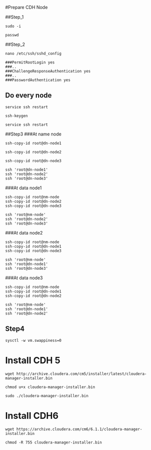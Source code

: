 #Prepare CDH Node

##Step_1

`sudo -i`

`passwd`

##Step_2

`nano /etc/ssh/sshd_config`

```
###PermitRootLogin yes
###..
###ChallengeResponseAuthentication yes
###..
###PasswordAuthentication yes
```

## Do every node
`service ssh restart`

`ssh-keygen`

`service ssh restart`

##Step3
###At name node

`ssh-copy-id root@dn-node1`

`ssh-copy-id root@dn-node2`

`ssh-copy-id root@dn-node3`

```
ssh 'root@dn-node1'
ssh 'root@dn-node2'
ssh 'root@dn-node3'
```

###At data node1
```
ssh-copy-id root@nm-node
ssh-copy-id root@dn-node2
ssh-copy-id root@dn-node3
```
```
ssh 'root@nm-node'
ssh 'root@dn-node2'
ssh 'root@dn-node3'
```

###At data node2
```
ssh-copy-id root@nm-node
ssh-copy-id root@dn-node1
ssh-copy-id root@dn-node3
```
```
ssh 'root@nm-node'
ssh 'root@dn-node1'
ssh 'root@dn-node3'
```
###At data node3
```
ssh-copy-id root@nm-node
ssh-copy-id root@dn-node1
ssh-copy-id root@dn-node2
```
```
ssh 'root@nm-node'
ssh 'root@dn-node1'
ssh 'root@dn-node2'
```

## Step4

`sysctl -w vm.swappiness=0`

# Install CDH 5

`wget http://archive.cloudera.com/cm5/installer/latest/cloudera-manager-installer.bin`

`chmod u+x cloudera-manager-installer.bin` 

`sudo ./cloudera-manager-installer.bin`

# Install CDH6
`wget https://archive.cloudera.com/cm6/6.1.1/cloudera-manager-installer.bin`

`chmod -R 755 cloudera-manager-installer.bin`


